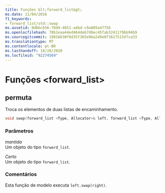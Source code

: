 ```yaml
---
title: Funções &lt;forward_list&gt;
ms.date: 11/04/2016
f1_keywords:
- forward_list/std::swap
ms.assetid: 0d6bc656-7049-4651-a4bd-c9a805e47756
ms.openlocfilehash: 78b1eaa44ed464de67d8ec45fab3241179bb94b9
ms.sourcegitcommit: 19016630f9d35f365e9ba249e0f3617515d7ca33
ms.translationtype: MT
ms.contentlocale: pt-BR
ms.lasthandoff: 10/20/2020
ms.locfileid: "92274569"
---
```

# <a name="ltforward_listgt-functions"></a>Funções &lt;forward_list&gt;

## <a name="swap"></a><a name="swap"></a> permuta

Troca os elementos de duas listas de encaminhamento.

```cpp
void swap(forward_list <Type, Allocator>& left, forward_list <Type, Allocator>& right);
```

### <a name="parameters"></a>Parâmetros

*mantida*\
Um objeto do tipo `forward_list`.

*Certo*\
Um objeto do tipo `forward_list`.

### <a name="remarks"></a>Comentários

Esta função de modelo executa `left.swap(right)`.
